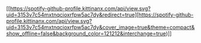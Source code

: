 



<!--
**yvvessel/yvvessel** is a ✨ _special_ ✨ repository because its `README.md` (this file) appears on your GitHub profile.



-->
[[https://spotify-github-profile.kittinanx.com/api/view.svg?uid=3153v7c54mxtnqcioxrfpw5ac7dy&redirect=true][https://spotify-github-profile.kittinanx.com/api/view.svg?uid=3153v7c54mxtnqcioxrfpw5ac7dy&cover_image=true&theme=compact&show_offline=false&background_color=121212&interchange=true)]]
